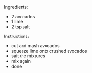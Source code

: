 Ingredients:
- 2 avocados 
- 1 lime
- 2 tsp salt

Instructions:
- cut and mash avocados
- squeeze lime onto crushed avocados
- salt the mixtures
- mix again
- done
